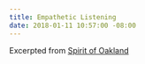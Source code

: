 ```yaml
---
title: Empathetic Listening
date: 2018-01-11 10:57:00 -08:00
---
```


Excerpted from [Spirit of Oakland](https://spiritofoakland.com/)